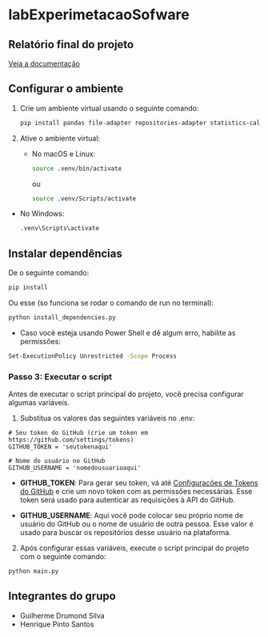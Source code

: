 # labExperimetacaoSofware

## Relatório final do projeto

[Veja a documentação](/Lab01/docs)

## Configurar o ambiente

1. Crie um ambiente virtual usando o seguinte comando:

    ```bash
    pip install pandas file-adapter repositories-adapter statistics-calculator json5 requests python-dotenv matplotlib
    ```

2. Ative o ambiente virtual:
    - No macOS e Linux:
        ```bash
        source .venv/bin/activate
        ```
        ou

        ```bash
        source .venv/Scripts/activate
        ```         
  - No Windows:
      ```bash
      .venv\Scripts\activate
      ```
## Instalar dependências

De o seguinte comando:

```bash
pip install
```
Ou esse (so funciona se rodar o comando de run no terminal):

```bash
python install_dependencies.py
```
- Caso você esteja usando Power Shell e dê algum erro, habilite as permissões: 

```bash
Set-ExecutionPolicy Unrestricted -Scope Process
```

### Passo 3: Executar o script

Antes de executar o script principal do projeto, você precisa configurar algumas variáveis. 

1. Substitua os valores das seguintes variáveis no .env:

```
# Seu token do GitHub (crie um token em https://github.com/settings/tokens)
GITHUB_TOKEN = 'seutokenaqui'

# Nome do usuário no GitHub
GITHUB_USERNAME = 'nomedousuarioaqui'
```

- **GITHUB_TOKEN**: Para gerar seu token, vá até [Configurações de Tokens do GitHub](https://github.com/settings/tokens) e crie um novo token com as permissões necessárias. Esse token será usado para autenticar as requisições à API do GitHub.

- **GITHUB_USERNAME**: Aqui você pode colocar seu próprio nome de usuário do GitHub ou o nome de usuário de outra pessoa. Esse valor é usado para buscar os repositórios desse usuário na plataforma.

2. Após configurar essas variáveis, execute o script principal do projeto com o seguinte comando:

```bash
python main.py
```

## Integrantes do grupo

- Guilherme Drumond Silva
- Henrique Pinto Santos
